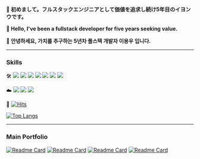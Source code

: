 **🐢 初めまして。フルスタックエンジニアとして価値を追求し続け5年目のイヨンウです。**


**🦖 Hello, I've been a fullstack developer for five years seeking value.**


**🥒 안녕하세요, 가치를 추구하는 5년차 풀스택 개발자 이용우 입니다.**


---

### **Skills**


🛠️
<img src="https://img.shields.io/badge/Next.js-000000?style=flat-square&logo=Next.js&logoColor=white"/>
<img src="https://img.shields.io/badge/React-61DAFB?style=flat-square&logo=React&logoColor=white"/>
<img src="https://img.shields.io/badge/Node.js-339933?style=flat-square&logo=Node.js&logoColor=white"/>
<img src="https://img.shields.io/badge/Express-000000?style=flat-square&logo=Express&logoColor=white"/>
<img src="https://img.shields.io/badge/TypeScript-3178C6?style=flat-square&logo=TypeScript&logoColor=white"/>
<img src="https://img.shields.io/badge/JavaScript-F7DF1E?style=flat-square&logo=JavaScript&logoColor=black"/>
<img src="https://img.shields.io/badge/Java-007396?style=flat-square&logo=Java&logoColor=white"/>

☁️
<img src="https://img.shields.io/badge/AWS-232F3E?style=flat-square&logo=Amazon-AWS&logoColor=white"/>
<img src="https://img.shields.io/badge/Vercel-000000?style=flat-square&logo=Vercel&logoColor=white"/>
<img src="https://img.shields.io/badge/Cloudflare-F38020?style=flat-square&logo=Cloudflare&logoColor=white"/>

🚀
[![Hits](https://hits.seeyoufarm.com/api/count/incr/badge.svg?url=https%3A%2F%2Fgithub.com%2FLeeYongwoo-kor%2Fhit-counter&count_bg=%23C33BDD&title_bg=%236F0084&icon=glitch.svg&icon_color=%23E7E7E7&title=hits&edge_flat=false)](https://hits.seeyoufarm.com)


[![Top Langs](https://github-readme-stats.vercel.app/api/top-langs/?username=LeeYongwoo-kor&layout=donut-vertical)](https://github.com/LeeYongwoo-kor/oi-pos)

---

### Main Portfolio
[![Readme Card](https://github-readme-stats.vercel.app/api/pin/?username=LeeYongwoo-kor&repo=oi-pos&theme=react)](https://github.com/LeeYongwoo-kor/oi-pos)
[![Readme Card](https://github-readme-stats.vercel.app/api/pin/?username=LeeYongwoo-kor&repo=noriyan-project&theme=maroongold)](https://github.com/LeeYongwoo-kor/noriyan-project)
[![Readme Card](https://github-readme-stats.vercel.app/api/pin/?username=LeeYongwoo-kor&repo=codingTest&theme=shadow_red)](https://github.com/LeeYongwoo-kor/codingTest)
[![Readme Card](https://github-readme-stats.vercel.app/api/pin/?username=LeeYongwoo-kor&repo=programmersForFront&theme=shadow_green)](https://github.com/LeeYongwoo-kor/programmersForFront)
